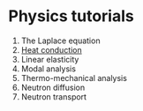 # Physics tutorials

 1. The Laplace equation
 2. [Heat conduction](https://www.seamplex.com/feenox/doc/tutorials/320-thermal)
 3. Linear elasticity
 4. Modal analysis
 5. Thermo-mechanical analysis
 6. Neutron diffusion
 7. Neutron transport
